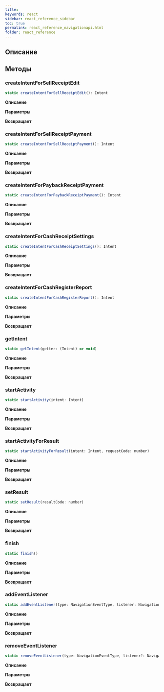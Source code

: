 ```yaml
---
title:
keywords: react
sidebar: react_reference_sidebar
toc: true
permalink: react_reference_navigationapi.html
folder: react_reference
---
```


## Описание

## Методы

### createIntentForSellReceiptEdit

```js
static createIntentForSellReceiptEdit(): Intent
```

**Описание**

**Параметры**

**Возвращает**

### createIntentForSellReceiptPayment

```js
static createIntentForSellReceiptPayment(): Intent
```

**Описание**

**Параметры**

**Возвращает**

### createIntentForPaybackReceiptPayment

```js
static createIntentForPaybackReceiptPayment(): Intent
```

**Описание**

**Параметры**

**Возвращает**

### createIntentForCashReceiptSettings

```js
static createIntentForCashReceiptSettings(): Intent
```

**Описание**

**Параметры**

**Возвращает**

### createIntentForCashRegisterReport

```js
static createIntentForCashRegisterReport(): Intent
```

**Описание**

**Параметры**

**Возвращает**

### getIntent

```js
static getIntent(getter: (Intent) => void)
```

**Описание**

**Параметры**

**Возвращает**

### startActivity

```js
static startActivity(intent: Intent)
```

**Описание**

**Параметры**

**Возвращает**

### startActivityForResult

```js
static startActivityForResult(intent: Intent, requestCode: number)
```

**Описание**

**Параметры**

**Возвращает**

### setResult

```js
static setResult(resultCode: number)
```

**Описание**

**Параметры**

**Возвращает**

### finish

```js
static finish()
```

**Описание**

**Параметры**

**Возвращает**

### addEventListener

```js
static addEventListener(type: NavigationEventType, listener: NavigationEventListener, isGlobal: boolean): void
```

**Описание**

**Параметры**

**Возвращает**

### removeEventListener

```js
static removeEventListener(type: NavigationEventType, listener?: NavigationEventListener): boolean
```

**Описание**

**Параметры**

**Возвращает**
